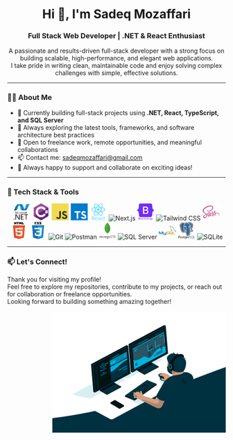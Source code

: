 <h1 align="center">Hi 👋, I'm Sadeq Mozaffari</h1>
<h3 align="center">Full Stack Web Developer | .NET & React Enthusiast</h3>

<p align="center">
  A passionate and results-driven full-stack developer with a strong focus on building scalable, high-performance, and elegant web applications.<br />
  I take pride in writing clean, maintainable code and enjoy solving complex challenges with simple, effective solutions.
</p>

---

### 👨‍💻 About Me

- 🔭 Currently building full-stack projects using **.NET, React, TypeScript, and SQL Server**
- 🌱 Always exploring the latest tools, frameworks, and software architecture best practices
- 🤝 Open to freelance work, remote opportunities, and meaningful collaborations
- 📫 Contact me: [sadeqmozaffari@gmail.com](mailto:sadeqmozaffari@gmail.com)
- 💬 Always happy to support and collaborate on exciting ideas!

---

### 🧰 Tech Stack & Tools

<p align="center">
  <img src="https://raw.githubusercontent.com/devicons/devicon/master/icons/dot-net/dot-net-original-wordmark.svg" alt=".NET" width="40" height="40"/>
  <img src="https://raw.githubusercontent.com/devicons/devicon/master/icons/csharp/csharp-original.svg" alt="C#" width="40" height="40"/>
  <img src="https://raw.githubusercontent.com/devicons/devicon/master/icons/javascript/javascript-original.svg" alt="JavaScript" width="40" height="40"/>
  <img src="https://raw.githubusercontent.com/devicons/devicon/master/icons/typescript/typescript-original.svg" alt="TypeScript" width="40" height="40"/>
  <img src="https://raw.githubusercontent.com/devicons/devicon/master/icons/react/react-original-wordmark.svg" alt="React" width="40" height="40"/>
  <img src="https://cdn.worldvectorlogo.com/logos/nextjs-2.svg" alt="Next.js" width="40" height="40"/>
  <img src="https://raw.githubusercontent.com/devicons/devicon/master/icons/bootstrap/bootstrap-plain-wordmark.svg" alt="Bootstrap" width="40" height="40"/>
  <img src="https://www.vectorlogo.zone/logos/tailwindcss/tailwindcss-icon.svg" alt="Tailwind CSS" width="40" height="40"/>
  <img src="https://raw.githubusercontent.com/devicons/devicon/master/icons/sass/sass-original.svg" alt="SASS" width="40" height="40"/>
  <img src="https://raw.githubusercontent.com/devicons/devicon/master/icons/html5/html5-original-wordmark.svg" alt="HTML5" width="40" height="40"/>
  <img src="https://raw.githubusercontent.com/devicons/devicon/master/icons/css3/css3-original-wordmark.svg" alt="CSS3" width="40" height="40"/>
  <img src="https://www.vectorlogo.zone/logos/git-scm/git-scm-icon.svg" alt="Git" width="40" height="40"/>
  <img src="https://www.vectorlogo.zone/logos/getpostman/getpostman-icon.svg" alt="Postman" width="40" height="40"/>
  <img src="https://raw.githubusercontent.com/devicons/devicon/master/icons/mongodb/mongodb-original-wordmark.svg" alt="MongoDB" width="40" height="40"/>
  <img src="https://www.svgrepo.com/show/303229/microsoft-sql-server-logo.svg" alt="SQL Server" width="40" height="40"/>
  <img src="https://raw.githubusercontent.com/devicons/devicon/master/icons/mysql/mysql-original-wordmark.svg" alt="MySQL" width="40" height="40"/>
  <img src="https://raw.githubusercontent.com/devicons/devicon/master/icons/postgresql/postgresql-original-wordmark.svg" alt="PostgreSQL" width="40" height="40"/>
  <img src="https://www.vectorlogo.zone/logos/sqlite/sqlite-icon.svg" alt="SQLite" width="40" height="40"/>
</p>

---

### 📫 Let's Connect!

<p>
Thank you for visiting my profile! <br />
Feel free to explore my repositories, contribute to my projects, or reach out for collaboration or freelance opportunities. <br/>
Looking forward to building something amazing together!
</p>

<img align="right" alt="Coding GIF" src="https://github.com/sadeqmozaffari/sadeqmozaffari/blob/main/code.gif?raw=true" width="400" height="280" />
